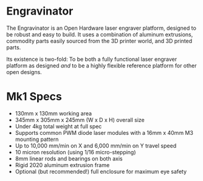# Engravinator

The Engravinator is an Open Hardware laser engraver platform, designed to be robust and easy to build. It uses a combination of aluminum extrusions, commodity parts easily sourced from the 3D printer world, and 3D printed parts.

Its existence is two-fold: To be both a fully functional laser engraver platform as designed *and* to be a highly flexible reference platform for other open designs.

# Mk1 Specs

- 130mm x 130mm working area
- 345mm x 305mm x 245mm (W x D x H) overall size
- Under 4kg total weight at full spec
- Supports common PWM diode laser modules with a 16mm x 40mm M3 mounting pattern
- Up to 10,000 mm/min on X and 6,000 mm/min on Y travel speed
- 10 micron resolution (using 1/16 micro-stepping)
- 8mm linear rods and bearings on both axis
- Rigid 2020 aluminum extrusion frame
- Optional (but recommended!) full enclosure for maximum eye safety

